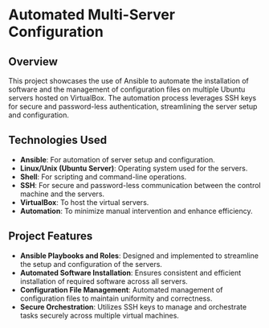 # Automated Multi-Server Configuration

## Overview

This project showcases the use of Ansible to automate the installation of software and the management of configuration files on multiple Ubuntu servers hosted on VirtualBox. The automation process leverages SSH keys for secure and password-less authentication, streamlining the server setup and configuration.

## Technologies Used

- **Ansible**: For automation of server setup and configuration.
- **Linux/Unix (Ubuntu Server)**: Operating system used for the servers.
- **Shell**: For scripting and command-line operations.
- **SSH**: For secure and password-less communication between the control machine and the servers.
- **VirtualBox**: To host the virtual servers.
- **Automation**: To minimize manual intervention and enhance efficiency.

## Project Features

- **Ansible Playbooks and Roles**: Designed and implemented to streamline the setup and configuration of the servers.
- **Automated Software Installation**: Ensures consistent and efficient installation of required software across all servers.
- **Configuration File Management**: Automated management of configuration files to maintain uniformity and correctness.
- **Secure Orchestration**: Utilizes SSH keys to manage and orchestrate tasks securely across multiple virtual machines.
